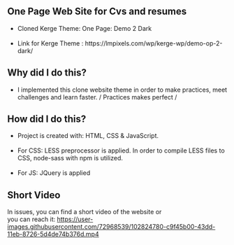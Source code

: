 ## One Page Web Site for Cvs and resumes
<ul>
<li>Cloned Kerge Theme: One Page: Demo 2 Dark </li> <br>
<li>Link for Kerge Theme : https://lmpixels.com/wp/kerge-wp/demo-op-2-dark/ </li>
 </ul>
 
## Why did I do this?
<ul>
<li>I implemented this clone website theme in order to make practices, meet challenges and learn faster. / Practices makes perfect /</li>
 </ul>
 
## How did I do this?
<ul>
<li>Project is created with: HTML, CSS & JavaScript.</li> <br>
<li>For CSS: LESS preprocessor is applied. In order to compile LESS files to CSS, node-sass with npm is utilized.</li> <br>
<li>For JS: JQuery is applied</li>
  </ul>
  
## Short Video
In issues, you can find a short video of the website or <br>
you can reach it: https://user-images.githubusercontent.com/72968539/102824780-c9f45b00-43dd-11eb-8726-5d4de74b376d.mp4


